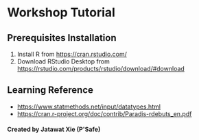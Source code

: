 # Workshop Tutorial
## Prerequisites Installation
1. Install R from https://cran.rstudio.com/
2. Download RStudio Desktop from https://rstudio.com/products/rstudio/download/#download

## Learning Reference
- https://www.statmethods.net/input/datatypes.html
- https://cran.r-project.org/doc/contrib/Paradis-rdebuts_en.pdf


#### Created by Jatawat Xie (P'Safe)
